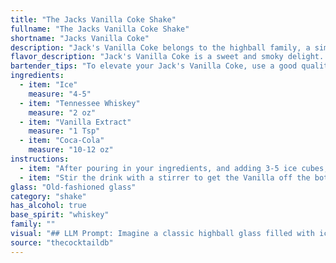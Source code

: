 ```yaml
---
title: "The Jacks Vanilla Coke Shake"
fullname: "The Jacks Vanilla Coke Shake"
shortname: "Jacks Vanilla Coke"
description: "Jack's Vanilla Coke belongs to the highball family, a simple yet elegant combination of spirits and a mixer.  This riff on the classic Whiskey Coke introduces a touch of sweetness and vanilla complexity, likely born from a desire to elevate the classic drink. "
flavor_description: "Jack's Vanilla Coke is a sweet and smoky delight.  The Tennessee whiskey provides a smooth, slightly spicy base, while the vanilla extract adds a warm, comforting sweetness.  The Coca-Cola balances everything out with a refreshing, effervescent bite, creating a harmonious blend of flavors.  The overall experience is reminiscent of a classic whiskey and coke, but with a subtle vanilla twist that elevates it to a new level of sophistication. "
bartender_tips: "To elevate your Jack's Vanilla Coke, use a good quality Tennessee Whiskey. For a smoother vanilla note, use a high-quality extract.  Chill the Coca-Cola beforehand for a crisp, refreshing drink.  A dash of Angostura bitters adds complexity.  Don't over-shake, you want a gentle mix, not a foamy mess.  Serve over ice, garnished with a cherry or orange peel for that classic touch. "
ingredients:
  - item: "Ice"
    measure: "4-5"
  - item: "Tennessee Whiskey"
    measure: "2 oz"
  - item: "Vanilla Extract"
    measure: "1 Tsp"
  - item: "Coca-Cola"
    measure: "10-12 oz"
instructions:
  - item: "After pouring in your ingredients, and adding 3-5 ice cubes, according to taste."
  - item: "Stir the drink with a stirrer to get the Vanilla off the bottom."
glass: "Old-fashioned glass"
category: "shake"
has_alcohol: true
base_spirit: "whiskey"
family: ""
visual: "## LLM Prompt: Imagine a classic highball glass filled with ice, the cubes gleaming like tiny diamonds.  The glass is filled with a deep amber liquid, the color of rich caramel, with a faint, swirling haze of vanilla. Tiny bubbles rise from the depths of the drink, creating a gentle effervescence.  The surface is crowned with a dark, rich cola, almost black, with a few stray bubbles clinging to the side of the glass. The aroma is a tantalizing blend of smoky whiskey, sweet vanilla, and the crisp bite of cola.  Describe this visually appealing cocktail in detail, highlighting its color, texture, and the overall impression it gives off. "
source: "thecocktaildb"
---
```


